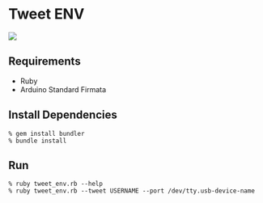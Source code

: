 Tweet ENV
=========

<img src="http://shokai.org/archive/file/8e45aa467722d61d621c7bf9f43566d8.png">


Requirements
------------

* Ruby
* Arduino Standard Firmata


Install Dependencies
--------------------

    % gem install bundler
    % bundle install


Run
---

    % ruby tweet_env.rb --help
    % ruby tweet_env.rb --tweet USERNAME --port /dev/tty.usb-device-name
